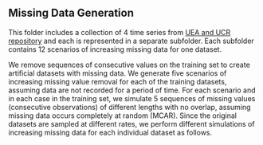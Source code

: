 Missing Data Generation
-----------------------

This folder includes a collection of 4 time series from [UEA and UCR repository](http://www.timeseriesclassification.com/) and each is represented in a separate subfolder. Each subfolder contains 12 scenarios of increasing missing data for one dataset.

We remove sequences of consecutive values on the training set to create artificial datasets with missing data. We generate five scenarios of increasing missing value removal for each of the training datasets, assuming data are not recorded for a period of time. For each scenario and in each case in the training set, we simulate $5$ sequences of missing values (consecutive observations) of different lengths with no overlap, assuming missing data occurs completely at random (MCAR). 
Since the original datasets are sampled at different rates, we perform different simulations of increasing missing data for each individual dataset as follows.
